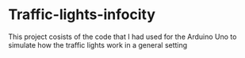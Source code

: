 # Traffic-lights-infocity

This project cosists of the code that I had used for the Arduino Uno to simulate how the traffic lights work in a general setting
